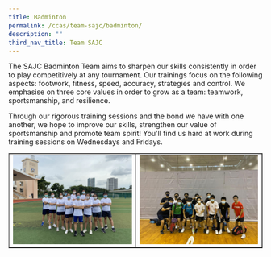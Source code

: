```yaml
---
title: Badminton
permalink: /ccas/team-sajc/badminton/
description: ""
third_nav_title: Team SAJC
---
```

<p>The SAJC Badminton Team aims to sharpen our skills consistently in order to play competitively at any tournament. Our trainings focus on the following aspects: footwork, fitness, speed, accuracy, strategies and control. We emphasise on three core values in order to grow as a team: teamwork, sportsmanship, and resilience.</p>
<p>Through our rigorous training sessions and the bond we have with one another, we hope to improve our skills, strengthen our value of sportsmanship and promote team spirit! You&rsquo;ll find us hard at work during training sessions on Wednesdays and Fridays.</p>
<table style="border-collapse: collapse; width: 100%;" border="1">
<tbody>
<tr>
<td style="width: 50%;"><img src="/images/bad1.jpeg"></td>
<td style="width: 50%;"><img src="/images/bad2.jpeg"></td>
</tr>
</tbody>
</table>